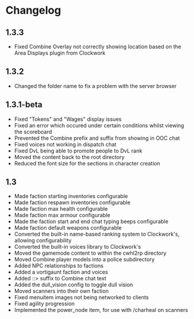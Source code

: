 # Changelog

## 1.3.3

- Fixed Combine Overlay not correctly showing location based on the Area Displays plugin from Clockwork

## 1.3.2
 - Changed the folder name to fix a problem with the server browser

## 1.3.1-beta
 - Fixed "Tokens" and "Wages" display issues
 - Fixed an error which occured under certain conditions whilst viewing the scoreboard
 - Prevented the Combine prefix and suffix from showing in OOC chat
 - Fixed voices not working in dispatch chat
 - Fixed DvL being able to promote people to DvL rank
 - Moved the content back to the root directory
 - Reduced the font size for the sections in character creation
 
## 1.3
 - Made faction starting inventories configurable
 - Made faction respawn inventories configurable
 - Made faction max health configurable
 - Made faction max armour configurable
 - Made the faction start and end chat typing beeps configurable
 - Made faction default weapons configurable
 - Converted the built-in name-based ranking system to Clockwork's, allowing configurability
 - Converted the built-in voices library to Clockwork's
 - Moved the gamemode content to within the cwhl2rp directory
 - Moved Combine player models into a police subdirectory
 - Added NPC relationships to factions
 - Added a vortigaunt faction and voices
 - Added ::> suffix to Combine chat text
 - Added the dull_vision config to toggle dull vision
 - Moved scanners into their own faction
 - Fixed menuitem images not being networked to clients
 - Fixed agility progression
 - Implemented the power_node item, for use with /charheal on scanners
